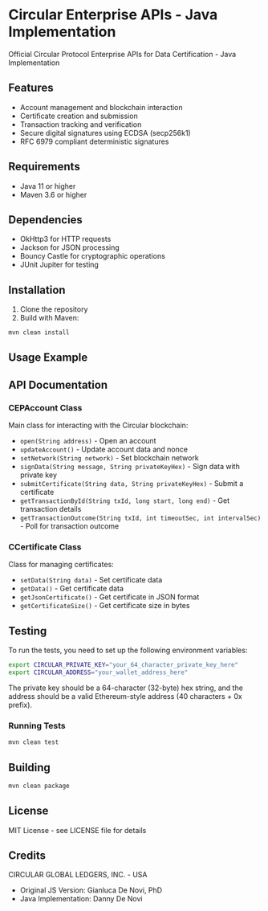 # Circular Enterprise APIs - Java Implementation

Official Circular Protocol Enterprise APIs for Data Certification - Java Implementation

## Features

- Account management and blockchain interaction
- Certificate creation and submission
- Transaction tracking and verification
- Secure digital signatures using ECDSA (secp256k1)
- RFC 6979 compliant deterministic signatures

## Requirements

- Java 11 or higher
- Maven 3.6 or higher

## Dependencies

- OkHttp3 for HTTP requests
- Jackson for JSON processing
- Bouncy Castle for cryptographic operations
- JUnit Jupiter for testing

## Installation

1. Clone the repository
2. Build with Maven:
```bash
mvn clean install
```

## Usage Example



## API Documentation

### CEPAccount Class

Main class for interacting with the Circular blockchain:

- `open(String address)` - Open an account
- `updateAccount()` - Update account data and nonce
- `setNetwork(String network)` - Set blockchain network
- `signData(String message, String privateKeyHex)` - Sign data with private key
- `submitCertificate(String data, String privateKeyHex)` - Submit a certificate
- `getTransactionById(String txId, long start, long end)` - Get transaction details
- `getTransactionOutcome(String txId, int timeoutSec, int intervalSec)` - Poll for transaction outcome

### CCertificate Class

Class for managing certificates:

- `setData(String data)` - Set certificate data
- `getData()` - Get certificate data
- `getJsonCertificate()` - Get certificate in JSON format
- `getCertificateSize()` - Get certificate size in bytes

## Testing

To run the tests, you need to set up the following environment variables:

```bash
export CIRCULAR_PRIVATE_KEY="your_64_character_private_key_here"
export CIRCULAR_ADDRESS="your_wallet_address_here"
```

The private key should be a 64-character (32-byte) hex string, and the address should be a valid Ethereum-style address (40 characters + 0x prefix).

### Running Tests

```bash
mvn clean test
```

## Building

```bash
mvn clean package
```

## License

MIT License - see LICENSE file for details

## Credits

CIRCULAR GLOBAL LEDGERS, INC. - USA

- Original JS Version: Gianluca De Novi, PhD
- Java Implementation: Danny De Novi 
